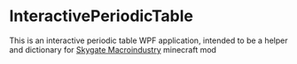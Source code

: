 # InteractivePeriodicTable
This is an interactive periodic table WPF application, intended to be a helper and dictionary for [Skygate Macroindustry](https://github.com/DmitriySolontsevoy/skygate-macroindustry) minecraft mod

